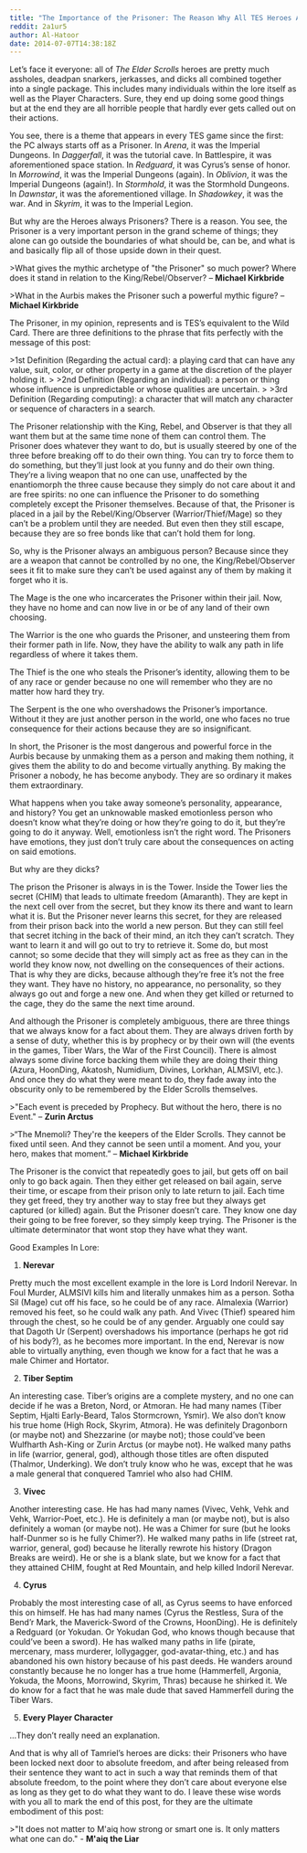 ```yaml
---
title: "The Importance of the Prisoner: The Reason Why All TES Heroes Are Always Dicks"
reddit: 2a1ur5
author: Al-Hatoor
date: 2014-07-07T14:38:18Z
---
```


Let’s face it everyone: all of *The Elder Scrolls* heroes are pretty much assholes, deadpan snarkers, jerkasses, and dicks all combined together into a single package. This includes many individuals within the lore itself as well as the Player Characters. Sure, they end up doing some good things but at the end they are all horrible people that hardly ever gets called out on their actions.

You see, there is a theme that appears in every TES game since the first: the PC always starts off as a Prisoner. In *Arena*, it was the Imperial Dungeons. In *Daggerfall*, it was the tutorial cave. In Battlespire, it was aforementioned space station. In *Redguard*, it was Cyrus’s sense of honor. In *Morrowind*, it was the Imperial Dungeons (again). In *Oblivion*, it was the Imperial Dungeons (again!). In *Stormhold*, it was the Stormhold Dungeons. In *Dawnstar*, it was the aforementioned village. In *Shadowkey*, it was the war. And in *Skyrim*, it was to the Imperial Legion.

But why are the Heroes always Prisoners? There is a reason. You see, the Prisoner is a very important person in the grand scheme of things; they alone can go outside the boundaries of what should be, can be, and what is and basically flip all of those upside down in their quest.

&gt;What gives the mythic archetype of "the Prisoner" so much power? Where does it stand in relation to the King/Rebel/Observer? – **Michael Kirkbride**

&gt;What in the Aurbis makes the Prisoner such a powerful mythic figure? – **Michael Kirkbride**

The Prisoner, in my opinion, represents and is TES’s equivalent to the Wild Card. There are three definitions to the phrase that fits perfectly with the message of this post:

&gt;1st Definition (Regarding the actual card): a playing card that can have any value, suit, color, or other property in a game at the discretion of the player holding it.
&gt;
&gt;2nd Definition (Regarding an individual): a person or thing whose influence is unpredictable or whose qualities are uncertain.
&gt;
&gt;3rd Definition (Regarding computing): a character that will match any character or sequence of characters in a search.

The Prisoner relationship with the King, Rebel, and Observer is that they all want them but at the same time none of them can control them. The Prisoner does whatever they want to do, but is usually steered by one of the three before breaking off to do their own thing. You can try to force them to do something, but they’ll just look at you funny and do their own thing. They’re a living weapon that no one can use, unaffected by the enantiomorph the three cause because they simply do not care about it and are free spirits: no one can influence the Prisoner to do something completely except the Prisoner themselves. Because of that, the Prisoner is placed in a jail by the Rebel/King/Observer (Warrior/Thief/Mage) so they can’t be a problem until they are needed. But even then they still escape, because they are so free bonds like that can’t hold them for long.

So, why is the Prisoner always an ambiguous person? Because since they are a weapon that cannot be controlled by no one, the King/Rebel/Observer sees it fit to make sure they can’t be used against any of them by making it forget who it is. 

The Mage is the one who incarcerates the Prisoner within their jail. Now, they have no home and can now live in or be of any land of their own choosing.

The Warrior is the one who guards the Prisoner, and unsteering them from their former path in life. Now, they have the ability to walk any path in life regardless of where it takes them.

The Thief is the one who steals the Prisoner’s identity, allowing them to be of any race or gender because no one will remember who they are no matter how hard they try.

The Serpent is the one who overshadows the Prisoner’s importance. Without it they are just another person in the world, one who faces no true consequence for their actions because they are so insignificant.

In short, the Prisoner is the most dangerous and powerful force in the Aurbis because by unmaking them as a person and making them nothing, it gives them the ability to do and become virtually anything. By making the Prisoner a nobody, he has become anybody. They are so ordinary it makes them extraordinary.

What happens when you take away someone’s personality, appearance, and history? You get an unknowable masked emotionless person who doesn’t know what they’re doing or how they’re going to do it, but they’re going to do it anyway. Well, emotionless isn’t the right word. The Prisoners have emotions, they just don’t truly care about the consequences on acting on said emotions.

But why are they dicks?

The prison the Prisoner is always in is the Tower. Inside the Tower lies the secret (CHIM) that leads to ultimate freedom (Amaranth). They are kept in the next cell over from the secret, but they know its there and want to learn what it is. But the Prisoner never learns this secret, for they are released from their prison back into the world a new person. But they can still feel that secret itching in the back of their mind, an itch they can’t scratch. They want to learn it and will go out to try to retrieve it. Some do, but most cannot; so some decide that they will simply act as free as they can in the world they know now, not dwelling on the consequences of their actions. That is why they are dicks, because although they’re free it’s not the free they want. They have no history, no appearance, no personality, so they always go out and forge a new one. And when they get killed or returned to the cage, they do the same the next time around.

And although the Prisoner is completely ambiguous, there are three things that we always know for a fact about them. They are always driven forth by a sense of duty, whether this is by prophecy or by their own will (the events in the games, Tiber Wars, the War of the First Council). There is almost always some divine force backing them while they are doing their thing (Azura, HoonDing, Akatosh, Numidium, Divines, Lorkhan, ALMSIVI, etc.). And once they do what they were meant to do, they fade away into the obscurity only to be remembered by the Elder Scrolls themselves.

&gt;"Each event is preceded by Prophecy. But without the hero, there is no Event." – **Zurin Arctus**

&gt;“The Mnemoli? They're the keepers of the Elder Scrolls. They cannot be fixed until seen. And they cannot be seen until a moment. And you, your hero, makes that moment.” – **Michael Kirkbride**

The Prisoner is the convict that repeatedly goes to jail, but gets off on bail only to go back again. Then they either get released on bail again, serve their time, or escape from their prison only to late return to jail. Each time they get freed, they try another way to stay free but they always get captured (or killed) again. But the Prisoner doesn’t care. They know one day their going to be free forever, so they simply keep trying. The Prisoner is the ultimate determinator that wont stop they have what they want.

Good Examples In Lore:

1. **Nerevar**

Pretty much the most excellent example in the lore is Lord Indoril Nerevar. In Foul Murder, ALMSIVI kills him and literally unmakes him as a person. Sotha Sil (Mage) cut off his face, so he could be of any race. Almalexia (Warrior) removed his feet, so he could walk any path. And Vivec (Thief) speared him through the chest, so he could be of any gender. Arguably one could say that Dagoth Ur (Serpent) overshadows his importance (perhaps he got rid of his body?), as he becomes more important. In the end, Nerevar is now able to virtually anything, even though we know for a fact that he was a male Chimer and Hortator.

2. **Tiber Septim**

An interesting case. Tiber’s origins are a complete mystery, and no one can decide if he was a Breton, Nord, or Atmoran. He had many names (Tiber Septim, Hjalti Early-Beard, Talos Stormcrown, Ysmir). We also don’t know his true home (High Rock, Skyrim, Atmora). He was definitely Dragonborn (or maybe not) and Shezzarine (or maybe not); those could’ve been Wulfharth Ash-King or Zurin Arctus (or maybe not). He walked many paths in life (warrior, general, god), although those titles are often disputed (Thalmor, Underking). We don’t truly know who he was, except that he was a male general that conquered Tamriel who also had CHIM.

3. **Vivec**

Another interesting case. He has had many names (Vivec, Vehk, Vehk and Vehk, Warrior-Poet, etc.). He is definitely a man (or maybe not), but is also definitely a woman (or maybe not). He was a Chimer for sure (but he looks half-Dunmer so is he fully Chimer?). He walked many paths in life (street rat, warrior, general, god) because he literally rewrote his history (Dragon Breaks are weird). He or she is a blank slate, but we know for a fact that they attained CHIM, fought at Red Mountain, and help killed Indoril Nerevar.

4. **Cyrus**

Probably the most interesting case of all, as Cyrus seems to have enforced this on himself. He has had many names (Cyrus the Restless, Sura of the Bend’r Mark, the Maverick-Sword of the Crowns, HoonDing). He is definitely a Redguard (or Yokudan. Or Yokudan God, who knows though because that could’ve been a sword). He has walked many paths in life (pirate, mercenary, mass murderer, lollygagger, god-avatar-thing, etc.) and has abandoned his own history because of his past deeds. He wanders around constantly because he no longer has a true home (Hammerfell, Argonia, Yokuda, the Moons, Morrowind, Skyrim, Thras) because he shirked it. We do know for a fact that he was male dude that saved Hammerfell during the Tiber Wars.

5. **Every Player Character**

…They don’t really need an explanation.

And that is why all of Tamriel’s heroes are dicks: their Prisoners who have been locked next door to absolute freedom, and after being released from their sentence they want to act in such a way that reminds them of that absolute freedom, to the point where they don’t care about everyone else as long as they get to do what they want to do. I leave these wise words with you all to mark the end of this post, for they are the ultimate embodiment of this post:

&gt;"It does not matter to M'aiq how strong or smart one is. It only matters what one can do." - **M'aiq the Liar**
